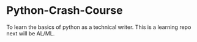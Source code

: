 # Python-Crash-Course
To learn the basics of python as a technical writer. 
This is a learning repo next will be AL/ML.
